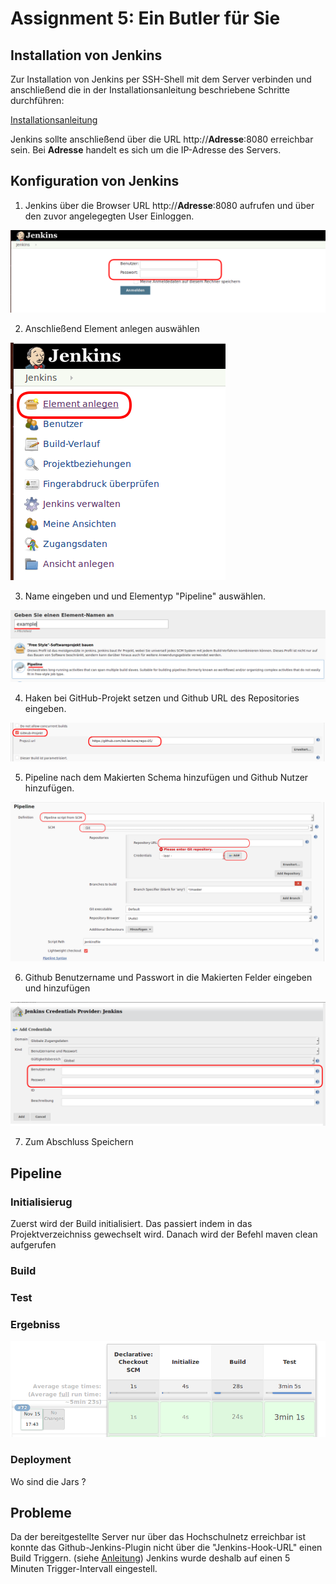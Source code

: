#  Assignment 5: Ein Butler für Sie
## Installation von Jenkins
Zur Installation von Jenkins per SSH-Shell mit dem Server verbinden und anschließend die in der Installationsanleitung beschriebene Schritte durchführen:

[Installationsanleitung](https://www.digitalocean.com/community/tutorials/how-to-install-jenkins-on-ubuntu-16-04#step-4-%E2%80%94-setting-up-jenkins)

Jenkins sollte anschließend über die URL http://**Adresse**:8080 erreichbar sein. Bei **Adresse** handelt es sich um die IP-Adresse des Servers.

## Konfiguration von Jenkins
1. Jenkins über die Browser URL http://**Adresse**:8080 aufrufen und über den zuvor angelegegten User Einloggen.
<img src="Bilder/jenkins/1_login.png">

2. Anschließend Element anlegen auswählen

<img src="Bilder/jenkins/2_anlegen.png">


3. Name eingeben und und Elementyp "Pipeline" auswählen.
<img src="Bilder/jenkins/4_typ.png">

4. Haken bei GitHub-Projekt setzen und Github URL des Repositories eingeben.
<img src="Bilder/jenkins/github.png">

5. Pipeline nach dem Makierten Schema hinzufügen und Github Nutzer hinzufügen.
<img src="Bilder/jenkins/5_pipelineconfig.png">

6. Github Benutzername und Passwort in die Makierten Felder eingeben und hinzufügen 
<img src="Bilder/jenkins/3_credentials.png">

7. Zum Abschluss Speichern 

## Pipeline

### Initialisierug
Zuerst wird der Build initialisiert. Das passiert indem in das Projektverzeichniss gewechselt wird.
Danach wird der Befehl maven clean aufgerufen

### Build

### Test


### Ergebniss

<img src="Bilder/jenkins/6_pipeline.png">

### Deployment 
Wo sind die Jars ?

## Probleme 
Da der bereitgestellte Server nur über das Hochschulnetz erreichbar ist konnte das Github-Jenkins-Plugin nicht über die "Jenkins-Hook-URL" einen Build Triggern.    (siehe [Anleitung](https://medium.com/@marc_best/trigger-a-jenkins-build-from-a-github-push-b922468ef1ae)) Jenkins wurde deshalb auf einen 5 Minuten Trigger-Intervall eingestell.
